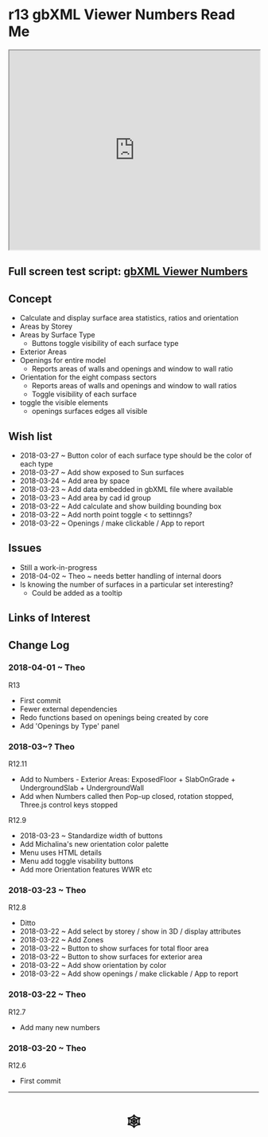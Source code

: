 <span style=display:none; >[You are now in a GitHub source code view - click this link to view Read Me file as a web page]( http://www.ladybug.tools/spider/index.html#gbxml-viewer/r13/gv-num-numbers/README.md "View file as a web page." ) </span>

# r13 gbXML Viewer Numbers Read Me


<iframe class=iframeReadMe src=http://www.ladybug.tools/spider/gbxml-viewer/r13/gv-num-numbers/gv-num.html width=100% height=400px >Iframes are not displayed on github.com</iframe>


## Full screen test script: [gbXML Viewer Numbers]( http://www.ladybug.tools/spider/gbxml-viewer/r13/gv-num-numbers/gv-num.html )


## Concept

* Calculate and display surface area statistics, ratios and orientation
* Areas by Storey
* Areas by Surface Type
	* Buttons toggle visibility of each surface type
* Exterior Areas
* Openings for entire model
	* Reports areas of walls and openings and window to wall ratio
* Orientation for the eight compass sectors
	* Reports areas of walls and openings and window to wall ratios
	* Toggle visibility of each surface
* toggle the visible elements
	* openings  surfaces  edges  all visible

## Wish list

* 2018-03-27 ~ Button color of each surface type should be the color of each type
* 2018-03-27 ~ Add show exposed to Sun surfaces
* 2018-03-24 ~ Add area by space
* 2018-03-23 ~ Add data embedded in gbXML file where available
* 2018-03-23 ~ Add area by cad id group
* 2018-03-22 ~ Add calculate and show building bounding box
* 2018-03-22 ~ Add north point toggle < to settinngs?
* 2018-03-22 ~ Openings / make clickable / App to report


## Issues

* Still a work-in-progress
* 2018-04-02 ~ Theo ~ needs better handling of internal doors
* Is knowing the number of surfaces in a particular set interesting?
	* Could be added as a tooltip


## Links of Interest



## Change Log


### 2018-04-01 ~ Theo

R13
* First commit
* Fewer external dependencies
* Redo functions based on openings being created by core
* Add 'Openings by Type' panel

### 2018-03~?  Theo

R12.11
* Add to Numbers - Exterior Areas: ExposedFloor + SlabOnGrade + UndergroundSlab + UndergroundWall
* Add when Numbers called then Pop-up closed, rotation stopped, Three.js control keys stopped


R12.9
* 2018-03-23 ~ Standardize width of buttons
* Add Michalina's new orientation color palette
* Menu uses HTML details
* Menu add toggle visability buttons
* Add more Orientation features WWR etc


### 2018-03-23 ~ Theo

R12.8
* Ditto
* 2018-03-22 ~ Add select by storey / show in 3D / display attributes
* 2018-03-22 ~ Add Zones
* 2018-03-22 ~ Button to show surfaces for total floor area
* 2018-03-22 ~ Button to show surfaces for exterior area
* 2018-03-22 ~ Add show orientation by color
* 2018-03-22 ~ Add show openings / make clickable / App to report

### 2018-03-22 ~ Theo

R12.7
* Add many new numbers

### 2018-03-20 ~ Theo

R12.6
* First commit

***

# <center title="hello!" ><a href=javascript:window.scrollTo(0,0); style=text-decoration:none; > &#x1f578; </a></center>



